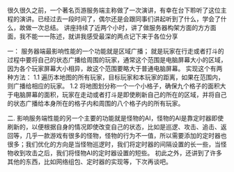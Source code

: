 很久很久之前，一个著名页游服务端主称做了一次演讲，有幸在台下聆听了这位主程的演讲。已经过去一段时间了，偶尔还是会跟同事们讲起听到了什么，学会了什么，故做一次总结。
    讲座持续了近两个小时，讲了做服务器构架方面的方方面面，我不能一一陈述，就讲我感受最深的两点记下来于各位分享
   
 一： 服务器端最影响性能的一个功能就是区域广播； 就是玩家在行走或者打斗的过程中要将自己的状态广播给周围的玩家，通常这个范围是电脑屏幕大小的区域，因为各个玩家屏幕大小相异，故这个范围要略大于普通电脑屏幕。
    实现这个有两种方法：
       1.1 遍历本地图的所有玩家，目标玩家和本玩家的距离，如果在范围内，则广播给相应的玩家。
       1.2 将地图划分称一个一个小格子，确保九个格子的面积大于电脑屏幕的面积，玩家在走动或者打斗是即使刷新自己的所在的区域，并将自己的状态广播给本身所在的格子内和周围的八个格子内的所有玩家。  
 
 二.  影响服务端性能的另一个主要的功能就是怪物的AI，怪物的AI是靠定时器即使刷新的，以便根据自身的情况即使改变自己的状态，比如是巡逻、攻击、追击、返回等，几乎一款游戏有很多的怪物，怪物的行为不一值，所以需要添加的定时器也很多；我们优化的方向是当怪物巡逻时，我们将定时器的间隔设置的长一些，当怪物收到攻击之后，我们将怪物AI的定时器设置的短些。
    初此之外，还讲到了许多其他的东西，比如网络组包、定时器的实现等，下次再谈吧。
